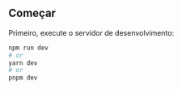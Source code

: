 
## Começar

Primeiro, execute o servidor de desenvolvimento:

```bash
npm run dev
# or
yarn dev
# or
pnpm dev
```

